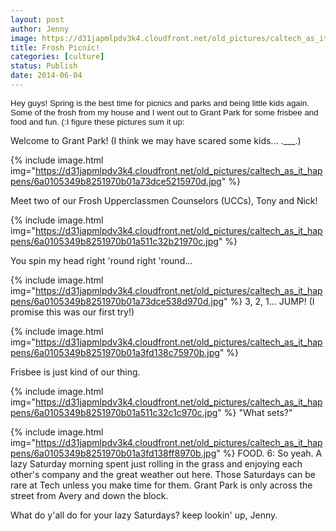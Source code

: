 ```yaml
---
layout: post
author: Jenny
image: https://d31japmlpdv3k4.cloudfront.net/old_pictures/caltech_as_it_happens/6a0105349b8251970b01a3fd139097970b.jpg
title: Frosh Picnic!
categories: [culture]
status: Publish
date: 2014-06-04
---
```


<span style="font-family: arial, helvetica, sans-serif; font-size: 10pt; text-align: left;">Hey guys!
Spring is the best time for picnics and parks and being little kids again. Some of the frosh from my house and I went out to Grant Park for some frisbee and food and fun. (:I figure these pictures sum it up:

Welcome to Grant Park! (I think we may have scared some kids... .___.)


{% include image.html img="https://d31japmlpdv3k4.cloudfront.net/old_pictures/caltech_as_it_happens/6a0105349b8251970b01a73dce5215970d.jpg" %}

Meet two of our Frosh Upperclassmen Counselors (UCCs), Tony and Nick!


{% include image.html img="https://d31japmlpdv3k4.cloudfront.net/old_pictures/caltech_as_it_happens/6a0105349b8251970b01a511c32b21970c.jpg" %}

You spin my head right 'round right 'round...


{% include image.html img="https://d31japmlpdv3k4.cloudfront.net/old_pictures/caltech_as_it_happens/6a0105349b8251970b01a73dce538d970d.jpg" %}
3, 2, 1... JUMP! (I promise this was our first try!)


{% include image.html img="https://d31japmlpdv3k4.cloudfront.net/old_pictures/caltech_as_it_happens/6a0105349b8251970b01a3fd138c75970b.jpg" %}

Frisbee is just kind of our thing.


{% include image.html img="https://d31japmlpdv3k4.cloudfront.net/old_pictures/caltech_as_it_happens/6a0105349b8251970b01a511c32c1c970c.jpg" %}
"What sets?"


{% include image.html img="https://d31japmlpdv3k4.cloudfront.net/old_pictures/caltech_as_it_happens/6a0105349b8251970b01a3fd138ff8970b.jpg" %}
FOOD. 6:
So yeah. A lazy Saturday morning spent just rolling in the grass and enjoying each other's company and the great weather out here. Those Saturdays can be rare at Tech unless you make time for them. Grant Park is only across the street from Avery and down the block.

What do y'all do for your lazy Saturdays?
keep lookin' up,
Jenny.


